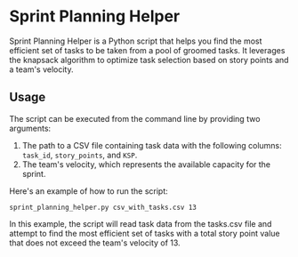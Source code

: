 # Sprint Planning Helper

Sprint Planning Helper is a Python script that helps you find the most efficient set of tasks to be taken from a pool of groomed tasks. It leverages the knapsack algorithm to optimize task selection based on story points and a team's velocity.

## Usage

The script can be executed from the command line by providing two arguments:

1. The path to a CSV file containing task data with the following columns: `task_id`, `story_points`, and `KSP`.
2. The team's velocity, which represents the available capacity for the sprint.

Here's an example of how to run the script:

```
sprint_planning_helper.py csv_with_tasks.csv 13
```

In this example, the script will read task data from the tasks.csv file and attempt to find the most efficient set of tasks with a total story point value that does not exceed the team's velocity of 13.
